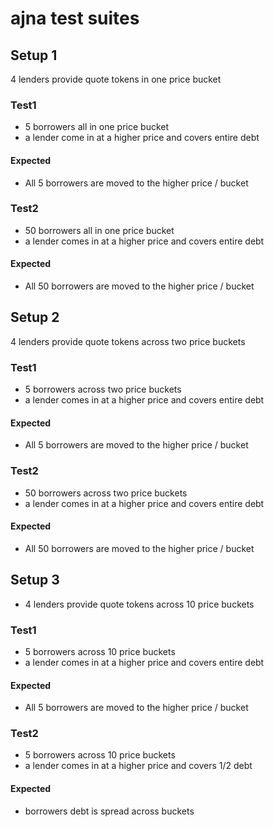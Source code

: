 # ajna test suites

## Setup 1

4 lenders provide quote tokens in one price bucket

### Test1

- 5 borrowers all in one price bucket
- a lender come in at a higher price and covers entire debt

#### Expected

- All 5 borrowers are moved to the higher price / bucket

### Test2

- 50 borrowers all in one price bucket
- a lender comes in at a higher price and covers entire debt

#### Expected

- All 50 borrowers are moved to the higher price / bucket

## Setup 2

4 lenders provide quote tokens across two price buckets

### Test1

- 5 borrowers across two price buckets
- a lender comes in at a higher price and covers entire debt

#### Expected

- All 5 borrowers are moved to the higher price / bucket


### Test2

- 50 borrowers across two price buckets
- a lender comes in at a higher price and covers entire debt

#### Expected

- All 50 borrowers are moved to the higher price / bucket

## Setup 3

- 4 lenders provide quote tokens across 10 price buckets

### Test1

- 5 borrowers across 10 price buckets
- a lender comes in at a higher price and covers entire debt

#### Expected

- All 5 borrowers are moved to the higher price / bucket


### Test2

- 5 borrowers across 10 price buckets
- a lender comes in at a higher price and covers 1/2 debt

#### Expected

- borrowers debt is spread across buckets
